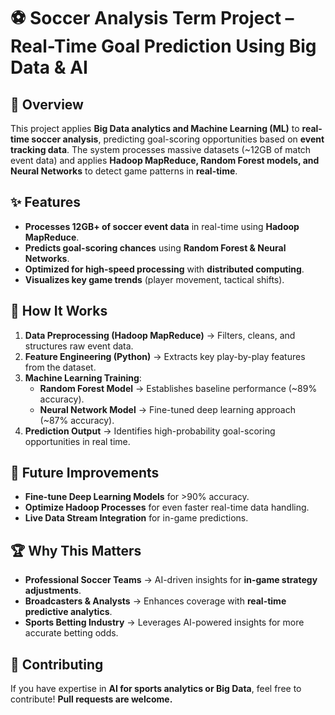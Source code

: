 # ⚽ Soccer Analysis Term Project – Real-Time Goal Prediction Using Big Data & AI  

## 🚀 Overview  
This project applies **Big Data analytics and Machine Learning (ML)** to **real-time soccer analysis**, predicting goal-scoring opportunities based on **event tracking data**. The system processes massive datasets (~12GB of match event data) and applies **Hadoop MapReduce, Random Forest models, and Neural Networks** to detect game patterns in **real-time**.  

## ✨ Features  
- **Processes 12GB+ of soccer event data** in real-time using **Hadoop MapReduce**.  
- **Predicts goal-scoring chances** using **Random Forest & Neural Networks**.  
- **Optimized for high-speed processing** with **distributed computing**.  
- **Visualizes key game trends** (player movement, tactical shifts).  

## 🎯 How It Works  
1. **Data Preprocessing (Hadoop MapReduce)** → Filters, cleans, and structures raw event data.  
2. **Feature Engineering (Python)** → Extracts key play-by-play features from the dataset.  
3. **Machine Learning Training**:  
   - **Random Forest Model** → Establishes baseline performance (~89% accuracy).  
   - **Neural Network Model** → Fine-tuned deep learning approach (~87% accuracy).  
4. **Prediction Output** → Identifies high-probability goal-scoring opportunities in real time.  

## 🔮 Future Improvements  
- **Fine-tune Deep Learning Models** for >90% accuracy.  
- **Optimize Hadoop Processes** for even faster real-time data handling.  
- **Live Data Stream Integration** for in-game predictions.  

## 🏆 Why This Matters  
- **Professional Soccer Teams** → AI-driven insights for **in-game strategy adjustments**.  
- **Broadcasters & Analysts** → Enhances coverage with **real-time predictive analytics**.  
- **Sports Betting Industry** → Leverages AI-powered insights for more accurate betting odds.  

## 🤝 Contributing  
If you have expertise in **AI for sports analytics or Big Data**, feel free to contribute! **Pull requests are welcome.**  
